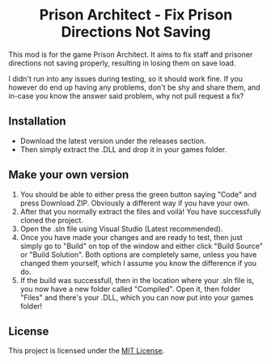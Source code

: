 <h1 align="center">
  Prison Architect - Fix Prison Directions Not Saving
</h1>

This mod is for the game Prison Architect. It aims to fix staff and prisoner directions not saving properly, resulting in losing them on save load.

I didn't run into any issues during testing, so it should work fine. If you however do end up having any problems, don't be shy and share them, and in-case you know the answer said problem, why not pull request a fix?

## Installation

- Download the latest version under the releases section.
- Then simply extract the .DLL and drop it in your games folder.

## Make your own version

1. You should be able to either press the green button saying "Code" and press Download ZIP. Obviously a different way if you have your own.
2. After that you normally extract the files and voilà! You have successfully cloned the project.
3. Open the .sln file using Visual Studio (Latest recommended).
4. Once you have made your changes and are ready to test, then just simply go to "Build" on top of the window and either click "Build Source" or "Build Solution". Both options are completely same, unless you have changed them yourself, which I assume you know the difference if you do.
5. If the build was successfull, then in the location where your .sln file is, you now have a new folder called "Compiled". Open it, then folder "Files" and there's your .DLL, which you can now put into your games folder!

## License

This project is licensed under the [MIT License](https://choosealicense.com/licenses/mit/).